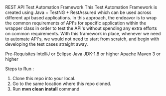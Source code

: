 REST API Test Automation Framework
This Test Automation Framework is created using Java + TestNG + RestAssured which can be used across different api based applications. In this approach, 
the endeavor is to wrap the common requirements of API's for specific application within the wrapper class in order to test the API's without spending 
any extra efforts on common requirements. With this framework in place, whenever we need to automate API's, we would not need to start from scratch, 
and begin with developing the test cases straight away.

Pre-Requisites
IntelliJ or Eclipse
Java JDK-1.8 or higher
Apache Maven 3 or higher

Steps to Run :
1) Clone this repo into your local.
2) Go to the same location where this repo cloned.
3) Run **mvn clean install** command
